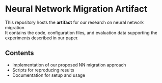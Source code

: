 # Neural Network Migration Artifact

This repository hosts the **artifact** for our research on neural network migration.  
It contains the code, configuration files, and evaluation data supporting the experiments described in our paper.

## Contents
- Implementation of our proposed NN migration approach  
- Scripts for reproducing results  
- Documentation for setup and usage  

